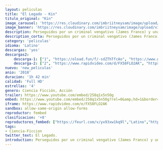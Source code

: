 ```yaml
---
layout: peliculas
title: "El Legado - Kin"
titulo_original: "Kin"
image_carousel: 'https://res.cloudinary.com/imbriitneysam/image/upload/v1542048529/legado-poster-min.jpg'
image_banner: 'https://res.cloudinary.com/imbriitneysam/image/upload/v1542048530/legado-bamnner-min.jpg'
description: Perseguidos por un criminal vengativo (James Franco) y una banda de soldados sobrenaturales, un ex-convicto recién liberado (Jack Reynor) y su hermano adolescente adoptivo (Myles Truitt) se ven obligados a escapar con una arma de origen misterioso que es su única protección.
description_corta: Perseguidos por un criminal vengativo (James Franco) y una banda de soldados sobrenaturales, un ex-convicto recién liberado (Jack Reynor) y su hermano adolescente adoptivo (Myles Truitt) se ven obligados a escapar con una arma de origen misterioso que es su única protección.
category: 'peliculas'
idioma: 'Latino'
descargas: 'yes'
descargas2:
    descarga-1: ["1", "https://oload.fun/f/-sdZThTfcAo", "https://www.google.com/s2/favicons?domain=openload.co","OpenLoad","https://res.cloudinary.com/imbriitneysam/image/upload/v1541473684/mexico.png", "Latino", "Full HD"]
    descarga-2: ["2", "https://www.rapidvideo.com/d/FX58FLO2AK", "https://www.google.com/s2/favicons?domain=www.rapidvideo.com","RapidVideo","https://res.cloudinary.com/imbriitneysam/image/upload/v1541473684/mexico.png", "Latino", "Full HD"]
nuevo: 'new_peliculas'
anio: '2018'
duracion: '1h 42 min'
calidad: 'Full HD'
estrellas: '4'
genero: Ciencia Ficción, Acción
trailer: https://www.youtube.com/embed/258q1x5n5Og
embed: https://www.youtube.com/embed/258q1x5n5Og?rel=0&amp;hd=1&border=0&wmode=opaque&enablejsapi=1&modestbranding=1&controls=1&showinfo=1
iframe: https://www.rapidvideo.com/e/FX58FLO2AK
sandbox: allow-same-origin allow-forms
reproductor: fembed
clasificacion: '+8'
reproductores_fembed: ["https://feurl.com/v/yx93xw1kq9l","Latino","https://animekao.xyz/v/7y9weqr6x9j","Latino","https://videobb.ru/v/362kjsmw7d83782","Latino","https://feurl.com/v/47jdptzpk6zj8r4","Latino","https://jplayer.club/v/yx7gkiejmr3--gz","Latino"]
tags:
- Ciencia-Ficcion
twitter_text: El Legado.
introduction: Perseguidos por un criminal vengativo (James Franco) y una banda de soldados sobrenaturales, un ex-convicto recién liberado (Jack Reynor) y su hermano adolescente adoptivo (Myles Truitt) se ven obligados a escapar con una arma de origen misterioso que es su única protección.
---
```












